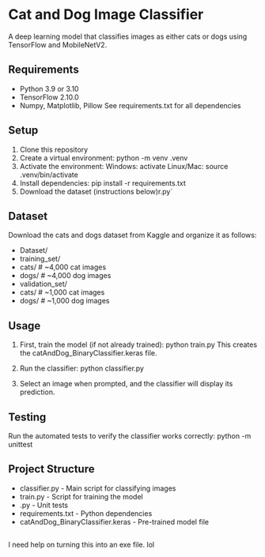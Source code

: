 # Cat and Dog Image Classifier

A deep learning model that classifies images as either cats or dogs using TensorFlow and MobileNetV2.

## Requirements

- Python 3.9 or 3.10
- TensorFlow 2.10.0
- Numpy, Matplotlib, Pillow 
See requirements.txt for all dependencies

## Setup

1. Clone this repository
2. Create a virtual environment: python -m venv .venv
3. Activate the environment:
    Windows: activate
    Linux/Mac: source .venv/bin/activate
4. Install dependencies: pip install -r requirements.txt
5. Download the dataset (instructions below)r.py`

## Dataset 

Download the cats and dogs dataset from Kaggle and organize it as follows:
- Dataset/
-  training_set/
-   cats/      # ~4,000 cat images
-   dogs/      # ~4,000 dog images
-  validation_set/
-   cats/      # ~1,000 cat images
-   dogs/      # ~1,000 dog images

## Usage

1. First, train the model (if not already trained): python train.py 
    This creates the catAndDog_BinaryClassifier.keras file.

2. Run the classifier: python classifier.py

3. Select an image when prompted, and the classifier will display its prediction.

## Testing

Run the automated tests to verify the classifier works correctly: python -m unittest
    
## Project Structure
- classifier.py - Main script for classifying images
- train.py - Script for training the model
- .py - Unit tests
- requirements.txt - Python dependencies
- catAndDog_BinaryClassifier.keras - Pre-trained model file

##
I need help on turning this into an exe file. lol

